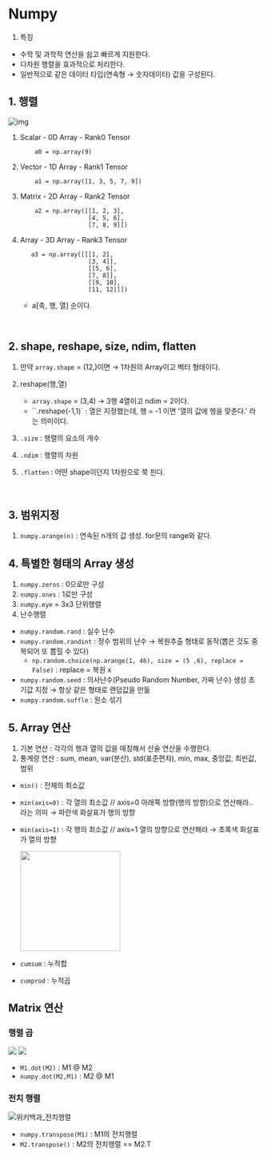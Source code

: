 # Numpy
1. 특징
  - 수학 및 과학적 연산을 쉽고 빠르게 지원한다.
  - 다차원 행렬을 효과적으로 처리한다.
  - 일반적으로 같은 데이터 타입(연속형 &rarr; 숫자데이터) 값을 구성된다.


## 1. 행렬
![img](https://hkilter.com/images/7/7a/Tensors.png)

1. Scalar - 0D Array - Rank0 Tensor
    ```
        a0 = np.array(9)
    ```
2. Vector - 1D Array - Rank1 Tensor
    ```
        a1 = np.array([1, 3, 5, 7, 9])
    ```
3. Matrix - 2D Array - Rank2 Tensor
    ```
        a2 = np.array([[1, 2, 3],
                       [4, 5, 6],
                       [7, 8, 9]])
    ```
4. Array - 3D Array - Rank3 Tensor
    ```
       a3 = np.array([[[1, 2],
                       [3, 4]],
                       [[5, 6],
                       [7, 8]],
                       [[9, 10],
                       [11, 12]]])
    ```
    - a[축, 행, 열] 순이다. 

<br>

## 2. shape, reshape, size, ndim, flatten
1. 만약 `array.shape` = (12,)이면 &rarr; 1차원의 Array이고 벡터 형태이다.

2. reshape(행,열)
   - `array.shape` = (3,4) &rarr; 3행 4열이고 ndim = 2이다.
   - ``.reshape(-1,1)` : 열은 지정했는데, 행 = -1 이면 '열의 값에 행을 맞춘다.' 라는 의미이다.

3. `.size` : 행렬의 요소의 개수
4. `.ndim` : 행렬의 차원
5. `.flatten` : 어떤 shape이던지 1차원으로 쭉 핀다.

<br>

## 3. 범위지정
1. `numpy.arange(n)` : 연속된 n개의 값 생성. for문의 range와 같다.

## 4. 특별한 형태의 Array 생성
1. `numpy.zeros` : 0으로만 구성
2. `numpy.ones` : 1로만 구성
3. `numpy.eye` = 3x3 단위행렬
4. 난수행렬
 - `numpy.random.rand` : 실수 난수
 - `numpy.random.randint` : 정수 범위의 난수 &rarr; 복원추출 형태로 동작(뽑은 것도 중복되어 또 뽑힐 수 있다)
   - `np.random.choice(np.arange(1, 46), size = (5 ,6), replace = False)` : replace = 복원 x
 - `numpy.random.seed` : 의사난수(Pseudo Random Number, 가짜 난수) 생성 초기값 지정 &rarr; 항상 같은 형태로 랜덤값을 만듦
 - `numpy.random.suffle` : 원소 섞기

## 5. Array 연산
1. 기본 연산 : 각각의 행과 열의 값을 매칭해서 산술 연산을 수행한다. 
2. 통계량 연산 : sum, mean, var(분산), std(표준편차), min, max, 중앙값, 최빈값, 범위
 - `min()` : 전체의 최소값
 - `min(axis=0)` : 각 열의 최소값 // axis=0 아래쪽 방향(행의 방향)으로 연산해라.. 라는 의미 &rarr; 파란색 화살표가 행의 방향
 - `min(axis=1)` : 각 행의 최소값 // axis=1 열의 방향으로 연산해라 &rarr; 초록색 화살표가 열의 방향
  
    <img src="https://upload.wikimedia.org/wikipedia/commons/thumb/4/4d/Matrix_ko.svg/440px-Matrix_ko.svg.png" width="200">

 - `cumsum` : 누적합
 - `cumprod` : 누적곱

## Matrix 연산
### 행렬 곱

<img src="https://wikimedia.org/api/rest_v1/media/math/render/svg/9196c0c24ad20c3b18582bc78785fa405d91c7c3">
<img src="https://wikimedia.org/api/rest_v1/media/math/render/svg/17584944fc26dc38354b452ffcc64aa158cf8349">

- `M1.dot(M2)` : M1 @ M2
- `numpy.dot(M2,M1)` : M2 @ M1

### 전치 행렬
![위키백과_전치행렬](https://upload.wikimedia.org/wikipedia/commons/e/e4/Matrix_transpose.gif)

- `numpy.transpose(M1)` : M1의 전치행렬
- `M2.transpose()` : M2의 전치행렬 == M2.T